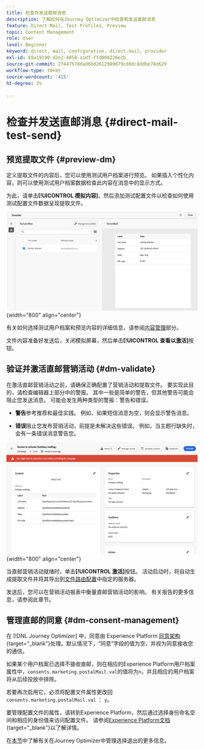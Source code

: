 ```yaml
---
title: 检查并发送直邮消息
description: 了解如何在Journey Optimizer中检查和发送直邮消息
feature: Direct Mail, Test Profiles, Preview
topic: Content Management
role: User
level: Beginner
keyword: direct, mail, configuration, direct-mail, provider
exl-id: 69a19190-d2e2-4858-a1df-ffd008226e2b
source-git-commit: 27447578dad6bd2612989d79cd0dc8ddbe78d629
workflow-type: tm+mt
source-wordcount: '415'
ht-degree: 2%

---
```


# 检查并发送直邮消息 {#direct-mail-test-send}

## 预览提取文件 {#preview-dm}

定义提取文件的内容后，您可以使用测试用户档案进行预览。 如果插入个性化内容，则可以使用测试用户档案数据检查此内容在消息中的显示方式。

为此，请单击&#x200B;**[!UICONTROL 模拟内容]**，然后添加测试配置文件以检查如何使用测试配置文件数据呈现提取文件。

![](assets/direct-mail-simulate.png){width="800" align="center"}

有关如何选择测试用户档案和预览内容的详细信息，请参阅[内容管理](../content-management/preview-test.md)部分。

文件内容准备好发送后，关闭模拟屏幕，然后单击&#x200B;**[!UICONTROL 查看以激活]**&#x200B;按钮。

## 验证并激活直邮营销活动 {#dm-validate}

在激活直邮营销活动之前，请确保正确配置了营销活动和提取文件。 要实现此目的，请检查编辑器上部分中的警报。 其中一些是简单的警告，但其他警告可能会阻止您发送消息。 可能会发生两种类型的警报：警告和错误。

* **警告**&#x200B;参考推荐和最佳实践。 例如，如果短信消息为空，则会显示警告消息。

* **错误**&#x200B;阻止您发布营销活动，前提是未解决这些错误。 例如，当主题行缺失时，会有一条错误消息警告您。

![](assets/direct-mail-review.png){width="800" align="center"}

当直邮营销活动就绪时，单击&#x200B;**[!UICONTROL 激活]**&#x200B;按钮。 活动启动时，将自动生成提取文件并将其导出到[文件路由配置](../direct-mail/direct-mail-configuration.md)中指定的服务器。

发送后，您可以在营销活动报表中衡量直邮营销活动的影响。 有关报告的更多信息，请参阅此章节。

## 管理直邮的同意 {#dm-consent-management}

在 [!DNL Journey Optimizer] 中，同意由 Experience Platform [同意架构](https://experienceleague.adobe.com/docs/experience-platform/xdm/field-groups/profile/consents.html?lang=zh-Hans){target="_blank"}处理。默认情况下，“同意”字段的值为空，并视为同意接收您的通信。

如果某个用户档案已选择不接收直邮，则在相应的Experience Platform用户档案属性中，`consents.marketing.postalMail.val`的值将为`n`，并且相应的用户档案将从后续投放中排除。

若要再次启用它，必须将配置文件属性更改回`consents.marketing.postalMail.val` ： `y`。

要管理配置文件的属性，请转到Experience Platform，然后通过选择身份命名空间和相应的身份值来访问配置文件。 请参阅[Experience Platform文档](https://experienceleague.adobe.com/docs/experience-platform/profile/ui/user-guide.html?lang=zh-Hans#getting-started){target="_blank"}以了解详情。

在[本节](../privacy/opt-out.md)中了解有关在Journey Optimizer中管理选择退出的更多信息。

